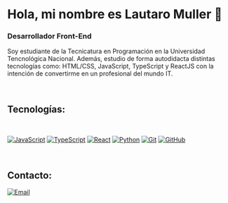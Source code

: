 # Hola, mi nombre es Lautaro Muller 👋

### Desarrollador Front-End

Soy estudiante de la Tecnicatura en Programación en la Universidad Tencnológica Nacional. Además, estudio de forma autodidacta distintas tecnologías como: HTML/CSS, JavaScript, TypeScript y ReactJS con la intención de convertirme en un profesional del mundo IT.

</br>


## Tecnologías:

</br>

[![JavaScript](https://img.shields.io/badge/JavaScript-F7DF1E?style=for-the-badge&logo=javascript&logoColor=white&labelColor=101010)]()
[![TypeScript](https://img.shields.io/badge/TypeScript-2f74c0?style=for-the-badge&logo=typescript&logoColor=white&labelColor=101010)]()
[![React](https://img.shields.io/badge/React-50bbd7?style=for-the-badge&logo=react&logoColor=white&labelColor=101010)]()
[![Python](https://img.shields.io/badge/Python-f6d249?style=for-the-badge&logo=python&logoColor=white&labelColor=101010)]()
[![Git](https://img.shields.io/badge/Git-e94e31?style=for-the-badge&logo=git&logoColor=white&labelColor=101010)]()
[![GitHub](https://img.shields.io/badge/GitHub-000000?style=for-the-badge&logo=github&logoColor=white&labelColor=101010)]()

</br>

## Contacto:

[![Email](https://img.shields.io/badge/lautaro8520%40gmail.com-101010?style=for-the-badge&logo=gmail&logoColor=white)](mailto:lautaro8520@gmail.com)